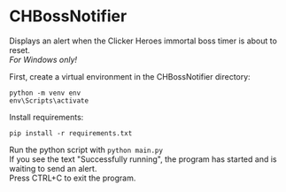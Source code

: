# CHBossNotifier
Displays an alert when the Clicker Heroes immortal boss timer is about to reset.  
*For Windows only!*  

First, create a virtual environment in the CHBossNotifier directory:  
```
python -m venv env
env\Scripts\activate
```

Install requirements:  
```
pip install -r requirements.txt
```
Run the python script with `python main.py`  
If you see the text "Successfully running", the program has started and is waiting to send an alert.  
Press CTRL+C to exit the program.

